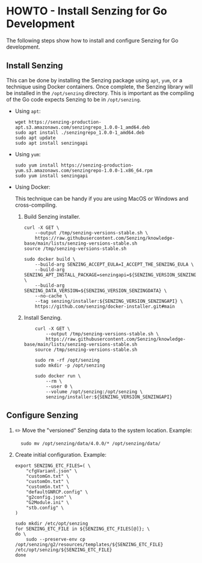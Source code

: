 # HOWTO - Install Senzing for Go Development

The following steps show how to install and configure Senzing for Go development.

## Install Senzing

This can be done by installing the Senzing package using `apt`, `yum`,
or a technique using Docker containers.
Once complete, the Senzing library will be installed in the `/opt/senzing` directory.
This is important as the compiling of the Go code expects Senzing to be in `/opt/senzing`.

- Using `apt`:

    ```console
    wget https://senzing-production-apt.s3.amazonaws.com/senzingrepo_1.0.0-1_amd64.deb
    sudo apt install ./senzingrepo_1.0.0-1_amd64.deb
    sudo apt update
    sudo apt install senzingapi

    ```

- Using `yum`:

    ```console
    sudo yum install https://senzing-production-yum.s3.amazonaws.com/senzingrepo-1.0.0-1.x86_64.rpm
    sudo yum install senzingapi

    ```

- Using Docker:

  This technique can be handy if you are using MacOS or Windows and cross-compiling.

    1. Build Senzing installer.

        ```console
        curl -X GET \
            --output /tmp/senzing-versions-stable.sh \
            https://raw.githubusercontent.com/Senzing/knowledge-base/main/lists/senzing-versions-stable.sh
        source /tmp/senzing-versions-stable.sh

        sudo docker build \
            --build-arg SENZING_ACCEPT_EULA=I_ACCEPT_THE_SENZING_EULA \
            --build-arg SENZING_APT_INSTALL_PACKAGE=senzingapi=${SENZING_VERSION_SENZINGAPI_BUILD} \
            --build-arg SENZING_DATA_VERSION=${SENZING_VERSION_SENZINGDATA} \
            --no-cache \
            --tag senzing/installer:${SENZING_VERSION_SENZINGAPI} \
            https://github.com/senzing/docker-installer.git#main

        ```

    1. Install Senzing.

        ```console
            curl -X GET \
                --output /tmp/senzing-versions-stable.sh \
                https://raw.githubusercontent.com/Senzing/knowledge-base/main/lists/senzing-versions-stable.sh
            source /tmp/senzing-versions-stable.sh

            sudo rm -rf /opt/senzing
            sudo mkdir -p /opt/senzing

            sudo docker run \
                --rm \
                --user 0 \
                --volume /opt/senzing:/opt/senzing \
                senzing/installer:${SENZING_VERSION_SENZINGAPI}

        ```

## Configure Senzing

1. :pencil2: Move the "versioned" Senzing data to the system location.
   Example:

    ```console
      sudo mv /opt/senzing/data/4.0.0/* /opt/senzing/data/

    ```

1. Create initial configuration.
   Example:

    ```console
    export SENZING_ETC_FILES=( \
        "cfgVariant.json" \
        "customGn.txt" \
        "customOn.txt" \
        "customSn.txt" \
        "defaultGNRCP.config" \
        "g2config.json" \
        "G2Module.ini" \
        "stb.config" \
    )

    sudo mkdir /etc/opt/senzing
    for SENZING_ETC_FILE in ${SENZING_ETC_FILES[@]}; \
    do \
        sudo --preserve-env cp /opt/senzing/g2/resources/templates/${SENZING_ETC_FILE} /etc/opt/senzing/${SENZING_ETC_FILE}
    done

    ```

